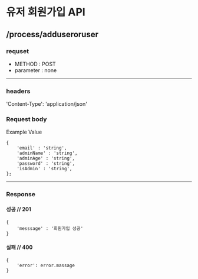 # 유저 회원가입 API

## /process/adduseroruser

### requset

- METHOD : POST
- parameter : none

---

### headers

'Content-Type': 'application/json'

### Request body

Example Value

```
{
	'email' : 'string',
	'adminName' : 'string',
	'adminAge' : 'string',
	'password' : 'string',
	'isAdmin' : 'string',
};
```

---

### Response

#### 성공 // 201

```
{
    'messsage' : '회원가입 성공'
}
```

#### 실패 // 400

```
{
    'error': error.massage
}
```
